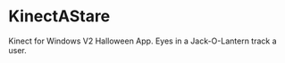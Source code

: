 KinectAStare
============

Kinect for Windows V2 Halloween App.  Eyes in a Jack-O-Lantern track a user.
